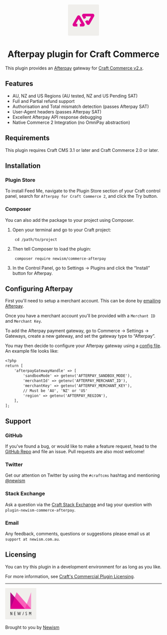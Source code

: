 <p align="center"><img src="./src/icon.svg" width="100" height="100" alt="Afterpay for Craft Commerce icon"></p>

<h1 align="center">Afterpay plugin for Craft Commerce</h1>

This plugin provides an [Afterpay](https://www.afterpay.com/en-AU/index) gateway for [Craft Commerce v2.x](https://craftcms.com/commerce).

## Features

* AU, NZ and US Regions (AU tested, NZ and US Pending SAT)
* Full and Partial refund support
* Authorisation and Total mismatch detection (passes Afterpay SAT)
* User-Agent headers (passes Afterpay SAT)
* Excellent Afterpay API response debugging
* Native Commerce 2 Integration (no OmniPay abstraction)

## Requirements

This plugin requires Craft CMS 3.1 or later and Craft Commerce 2.0 or later.

## Installation

### Plugin Store

To install Feed Me, navigate to the Plugin Store section of your Craft control panel, 
search for `Afterpay for Craft Commerce 2`, and click the Try button.

### Composer

You can also add the package to your project using Composer.

1. Open your terminal and go to your Craft project:

        cd /path/to/project

2. Then tell Composer to load the plugin:

        composer require newism/commerce-afterpay

3. In the Control Panel, go to Settings → Plugins and click the “Install” button for Afterpay.

## Configuring Afterpay

First you'll need to setup a merchant account. This can be done by [emailing Afterpay](https://www.afterpay.com/en-AU/merchant-enquiry).

Once you have a merchant account you'll be provided with a `Merchant ID` and `Merchant Key`. 

To add the Afterpay payment gateway, go to Commerce → Settings → Gateways, create a new gateway, and set the gateway type to “Afterpay”.

You may then decide to configure your Afterpay gateway using a [config file](https://docs.craftcms.com/commerce/v2/gateway-config.html#gateway-configuration). An example file looks like:

    <?php
    return [
        'afterpayGatewayHandle' => [
            'sandboxMode' => getenv('AFTERPAY_SANDBOX_MODE'),
            'merchantId' => getenv('AFTERPAY_MERCHANT_ID'),
            'merchantKey' => getenv('AFTERPAY_MERCHANT_KEY'),
            // Must be 'AU', 'NZ' or 'US'
            'region' => getenv('AFTERPAY_REGION'),
        ],
    ]; 

## Support

### GitHub

If you've found a bug, or would like to make a feature request, head to the [GitHub Repo](https://github.com/newism/commerce-afterpay/issues) and file an issue. Pull requests are also most welcome!

### Twitter

Get our attention on Twitter by using the `#craftcms` hashtag and mentioning [@newism](https://twitter.com/newism)

### Stack Exchange

Ask a question via the [Craft Stack Exchange](http://craftcms.stackexchange.com/) and tag your question with `plugin-newism-commerce-afterpay`.

### Email

Any feedback, comments, questions or suggestions please email us at `support at newism.com.au`.

## Licensing

You can try this plugin in a development environment for as long as you like.

For more information, see [Craft's Commercial Plugin Licensing](https://docs.craftcms.com/v3/plugins.html#commercial-plugin-licensing).

----

<img src="./src/newism-logo.svg" width="100" height="100" alt="Afterpay for Craft Commerce icon">

Brought to you by [Newism](https://newism.com.au)
